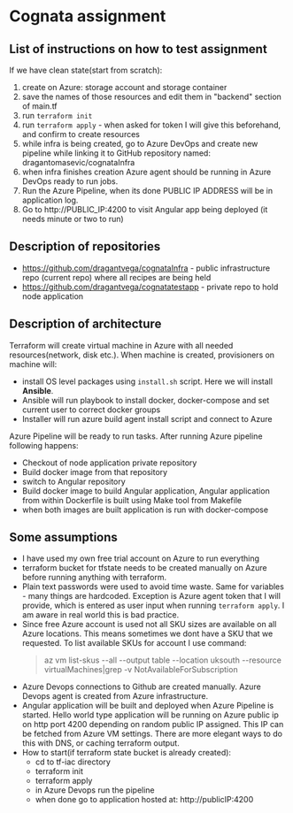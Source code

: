 # Cognata assignment
## List of instructions on how to test assignment
If we have clean state(start from scratch): 
1. create on Azure: storage account and storage container
2. save the names of those resources and edit them in "backend" section of main.tf
3. run `terraform init`
4. run `terraform apply` - when asked for token I will give this beforehand, and confirm to create resources
5. while infra is being created, go to Azure DevOps and create new pipeline while linking it to GitHub repository named: dragantomasevic/cognataInfra
6. when infra finishes creation Azure agent should be running in Azure DevOps ready to run jobs.
7. Run the Azure Pipeline, when its done PUBLIC IP ADDRESS will be in application log. 
8. Go to http://PUBLIC_IP:4200 to visit Angular app being deployed (it needs minute or two to run)

## Description of repositories
- https://github.com/dragantvega/cognataInfra - public infrastructure repo (current repo) where all recipes are being held
- https://github.com/dragantvega/cognatatestapp - private repo to hold node application

## Description of architecture
Terraform will create virtual machine in Azure with all needed resources(network, disk etc.). When machine is created, provisioners on machine will:
- install OS level packages using `install.sh` script. Here we will install **Ansible**. 
- Ansible will run playbook to install docker, docker-compose and set current user to correct docker groups
- Installer will run azure build agent install script and connect to Azure

Azure Pipeline will be ready to run tasks. After running Azure pipeline following happens:
- Checkout of node application private repository
- Build docker image from that repository
- switch to Angular repository
- Build docker image to build Angular application, Angular application from within Dockerfile is built using Make tool from Makefile
- when both images are built application is run with docker-compose


## Some assumptions
- I have used my own free trial account on Azure to run everything
- terraform bucket for tfstate needs to be created manually on Azure before running anything with terraform.
- Plain text passwords were used to avoid time waste. Same for variables - many things are hardcoded. Exception is Azure agent token that I will provide, which is entered as user input when running `terraform apply`. I am aware in real world this is bad practice.
- Since free Azure account is used not all SKU sizes are available on all Azure locations. This means sometimes we dont have a SKU that we requested. To list available SKUs for account I use command:
     > az vm list-skus  --all --output table --location uksouth --resource virtualMachines|grep -v NotAvailableForSubscription
- Azure Devops connections to Github are created manually. Azure Devops agent is created from Azure infrastructure.
- Angular application will be built and deployed when Azure Pipeline is started. Hello world type application will be running on Azure public ip on http port 4200 depending on random public IP assigned. This IP can be fetched from Azure VM settings. There are more elegant ways to do this with DNS, or caching terraform output.
- How to start(if terraform state bucket is already created):
     - cd to tf-iac directory 
     - terraform init
     - terraform apply
     - in Azure Devops run the pipeline
     - when done go to application hosted at: http://publicIP:4200 